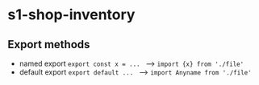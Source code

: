 # s1-shop-inventory

## Export methods 
 - named export `export const x = ... ` --> `import {x} from './file'`
 - default export `export default ... ` --> `import Anyname from './file'`